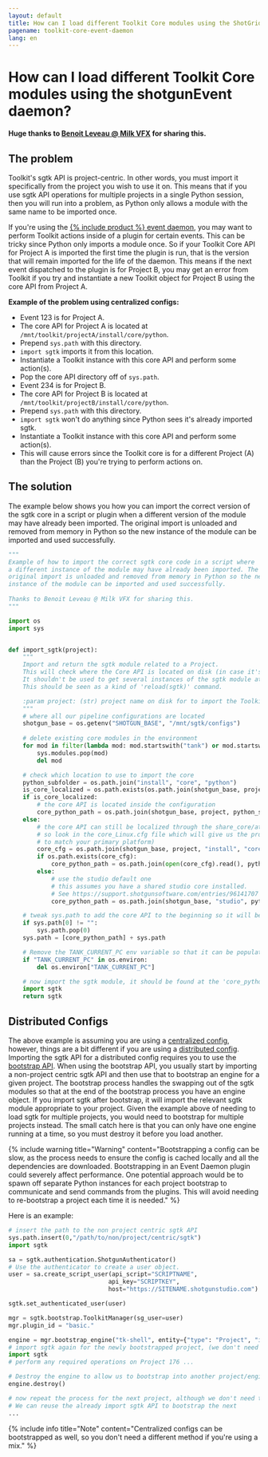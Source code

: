 ```yaml
---
layout: default
title: How can I load different Toolkit Core modules using the ShotGrid Event Daemon?
pagename: toolkit-core-event-daemon
lang: en
---
```


# How can I load different Toolkit Core modules using the shotgunEvent daemon?

**Huge thanks to [Benoit Leveau @ Milk VFX](https://github.com/benoit-leveau) for sharing this.**

## The problem

Toolkit's sgtk API is project-centric. In other words, you must import it specifically from the project you wish to use it on.
This means that if you use sgtk API operations for multiple projects in a single Python session, then you will run into a problem, as Python only allows a module with the same name to be imported once.

If you're using the [{% include product %} event daemon](https://github.com/shotgunsoftware/shotgunEvents), you may want to perform Toolkit actions inside of a plugin for certain events. This can be tricky since Python only imports a module once. So if your Toolkit Core API for Project A is imported the first time the plugin is run, that is the version that will remain imported for the life of the daemon. This means if the next event dispatched to the plugin is for Project B, you may get an error from Toolkit if you try and instantiate a new Toolkit object for Project B using the core API from Project A.

**Example of the problem using centralized configs:**

- Event 123 is for Project A.
- The core API for Project A is located at `/mnt/toolkit/projectA/install/core/python`.
- Prepend `sys.path` with this directory.
- `import sgtk` imports it from this location.
- Instantiate a Toolkit instance with this core API and perform some action(s).
- Pop the core API directory off of `sys.path`.
- Event 234 is for Project B.
- The core API for Project B is located at `/mnt/toolkit/projectB/install/core/python`.
- Prepend `sys.path` with this directory.
- `import sgtk` won't do anything since Python sees it's already imported sgtk.
- Instantiate a Toolkit instance with this core API and perform some action(s).
- This will cause errors since the Toolkit core is for a different Project (A) than the Project (B) you're trying to perform actions on.

## The solution

The example below shows you how you can import the correct version of the sgtk core in a script or plugin when a different version of the module may have already been imported. The original import is unloaded and removed from memory in Python so the new instance of the module can be imported and used successfully.

```python
"""
Example of how to import the correct sgtk core code in a script where
a different instance of the module may have already been imported. The
original import is unloaded and removed from memory in Python so the new
instance of the module can be imported and used successfully.
    
Thanks to Benoit Leveau @ Milk VFX for sharing this.
"""

import os
import sys


def import_sgtk(project):
    """
    Import and return the sgtk module related to a Project.
    This will check where the Core API is located on disk (in case it's localized or shared).
    It shouldn't be used to get several instances of the sgtk module at different places.
    This should be seen as a kind of 'reload(sgtk)' command.

    :param project: (str) project name on disk for to import the Toolkit Core API for.
    """
    # where all our pipeline configurations are located
    shotgun_base = os.getenv("SHOTGUN_BASE", "/mnt/sgtk/configs")
    
    # delete existing core modules in the environment
    for mod in filter(lambda mod: mod.startswith("tank") or mod.startswith("sgtk"), sys.modules):
        sys.modules.pop(mod)
        del mod

    # check which location to use to import the core
    python_subfolder = os.path.join("install", "core", "python")
    is_core_localized = os.path.exists(os.path.join(shotgun_base, project, "install", "core", "_core_upgrader.py"))
    if is_core_localized:
        # the core API is located inside the configuration
        core_python_path = os.path.join(shotgun_base, project, python_subfolder)
    else:
        # the core API can still be localized through the share_core/attach_to_core commands
        # so look in the core_Linux.cfg file which will give us the proper location (modify this
        # to match your primary platform)
        core_cfg = os.path.join(shotgun_base, project, "install", "core", "core_Linux.cfg")
        if os.path.exists(core_cfg):
            core_python_path = os.path.join(open(core_cfg).read(), python_subfolder)
        else:
            # use the studio default one
            # this assumes you have a shared studio core installed.
            # See https://support.shotgunsoftware.com/entries/96141707
            core_python_path = os.path.join(shotgun_base, "studio", python_subfolder)

    # tweak sys.path to add the core API to the beginning so it will be picked up
    if sys.path[0] != "":
        sys.path.pop(0)
    sys.path = [core_python_path] + sys.path 

    # Remove the TANK_CURRENT_PC env variable so that it can be populated by the new import
    if "TANK_CURRENT_PC" in os.environ:
        del os.environ["TANK_CURRENT_PC"]

    # now import the sgtk module, it should be found at the 'core_python_path' location above
    import sgtk
    return sgtk
```

## Distributed Configs

The above example is assuming you are using a [centralized config](https://developer.shotgridsoftware.com/tk-core/initializing.html#centralized-configurations), however, things are a bit different if you are using a [distributed config](https://developer.shotgridsoftware.com/tk-core/initializing.html#distributed-configurations). Importing the sgtk API for a distributed config requires you to use the [bootstrap API](https://developer.shotgridsoftware.com/tk-core/initializing.html#bootstrap-api). When using the bootstrap API, you usually start by importing a non-project centric sgtk API and then use that to bootstrap an engine for a given project. 
The bootstrap process handles the swapping out of the sgtk modules so that at the end of the bootstrap process you have an engine object. If you import sgtk after bootstrap, it will import the relevant sgtk module appropriate to your project. Given the example above of needing to load sgtk for multiple projects, you would need to bootstrap for multiple projects instead. The small catch here is that you can only have one engine running at a time, so you must destroy it before you load another.

{% include warning title="Warning" content="Bootstrapping a config can be slow, as the process needs to ensure the config is cached locally and all the dependencies are downloaded. Bootstrapping in an Event Daemon plugin could severely affect performance. One potential approach would be to spawn off separate Python instances for each project bootstrap to communicate and send commands from the plugins. This will avoid needing to re-bootstrap a project each time it is needed." %}


Here is an example: 

```python
# insert the path to the non project centric sgtk API
sys.path.insert(0,"/path/to/non/project/centric/sgtk")
import sgtk

sa = sgtk.authentication.ShotgunAuthenticator()
# Use the authenticator to create a user object.
user = sa.create_script_user(api_script="SCRIPTNAME",
                            api_key="SCRIPTKEY",
                            host="https://SITENAME.shotgunstudio.com")

sgtk.set_authenticated_user(user)

mgr = sgtk.bootstrap.ToolkitManager(sg_user=user)
mgr.plugin_id = "basic."

engine = mgr.bootstrap_engine("tk-shell", entity={"type": "Project", "id": 176})
# import sgtk again for the newly bootstrapped project, (we don't need to handle setting sys paths)
import sgtk
# perform any required operations on Project 176 ...

# Destroy the engine to allow us to bootstrap into another project/engine.
engine.destroy()

# now repeat the process for the next project, although we don't need to do the initial non-project centric sgtk import this time.
# We can reuse the already import sgtk API to bootstrap the next
...
```

{% include info title="Note" content="Centralized configs can be bootstrapped as well, so you don't need a different method if you're using a mix." %}